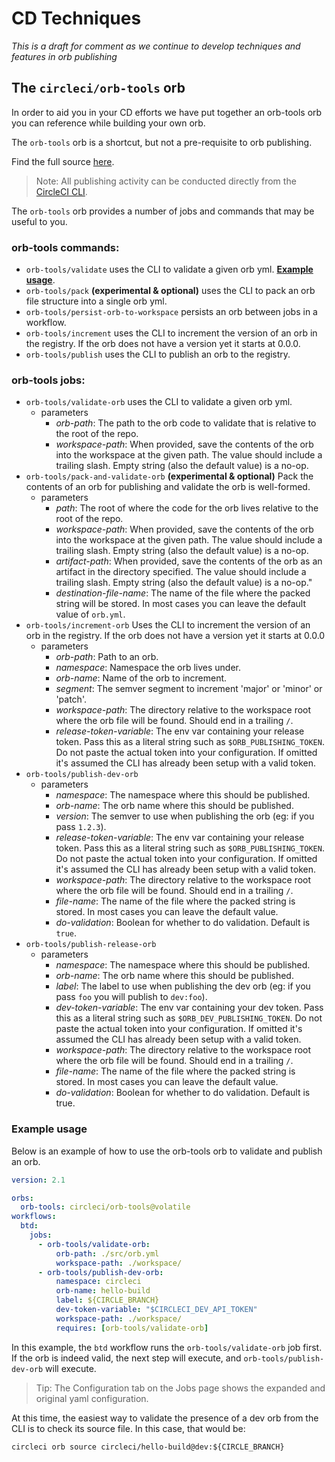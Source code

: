 # CD Techniques

_This is a draft for comment as we continue to develop techniques and features in orb publishing_

## The `circleci/orb-tools` orb

In order to aid you in your CD efforts we have put together an orb-tools orb you can
reference while building your own orb.

The `orb-tools` orb is a shortcut, but not a pre-requisite to orb publishing. 

[comment]: # (TODO [for docs team]: the link below should point to the registry docs once that is live)

Find the full source [here](https://github.com/CircleCI-Public/circleci-orbs/blob/master/src/orb-tools/orb.yml).

> Note: All publishing activity can be conducted directly from the [CircleCI CLI](https://github.com/CircleCI-Public/circleci-cli).

The `orb-tools` orb provides a number of jobs and commands that may be useful to you.

### orb-tools commands:
- `orb-tools/validate` uses the CLI to validate a given orb yml. **[Example usage](#example-usage)**.
- `orb-tools/pack` **(experimental & optional)** uses the CLI to pack an orb file structure into a single orb yml.
- `orb-tools/persist-orb-to-workspace` persists an orb between jobs in a workflow.
- `orb-tools/increment` uses the CLI to increment the version of an orb in the registry. If the orb does not have a version yet it starts at 0.0.0.
- `orb-tools/publish` uses the CLI to publish an orb to the registry.

### orb-tools jobs:
- `orb-tools/validate-orb` uses the CLI to validate a given orb yml.
  - parameters
    - _orb-path_: The path to the orb code to validate that is relative to the root of the repo.
    - _workspace-path_: When provided, save the contents of the orb into the workspace at the given path. The value should include a trailing slash.  Empty string (also the default value) is a no-op.
- `orb-tools/pack-and-validate-orb` **(experimental & optional)** Pack the contents of an orb for publishing and validate the orb is well-formed.
  - parameters
    - _path_: The root of where the code for the orb lives relative to the root of the repo.
    - _workspace-path_: When provided, save the contents of the orb into the workspace at the given path. The value should include a trailing slash.  Empty string (also the default value) is a no-op.
    - _artifact-path_: When provided, save the contents of the orb as an artifact in the directory specified. The value should include a trailing slash.  Empty string (also the default value) is a no-op."
    - _destination-file-name_: The name of the file where the packed string will be stored.  In most cases you can leave the default value of `orb.yml`.
- `orb-tools/increment-orb` Uses the CLI to increment the version of an orb in the registry. If the orb does not have a version yet it starts at 0.0.0
  - parameters
    - _orb-path_: Path to an orb.
    - _namespace_: Namespace the orb lives under.
    - _orb-name_: Name of the orb to increment.
    - _segment_: The semver segment to increment 'major' or 'minor' or 'patch'.
    - _workspace-path_: The directory relative to the workspace root where the orb file will be found. Should end in a trailing `/`.
    - _release-token-variable_: The env var containing your release token. Pass this as a literal string such as `$ORB_PUBLISHING_TOKEN`. Do not paste the actual token into your configuration. If omitted it's assumed the CLI has already been setup with a valid token.
- `orb-tools/publish-dev-orb`
  - parameters
    - _namespace_: The namespace where this should be published.
    - _orb-name_: The orb name where this should be published.
    - _version_: The semver to use when publishing the orb (eg: if you pass `1.2.3`).
    - _release-token-variable_: The env var containing your release token. Pass this as a literal string such as `$ORB_PUBLISHING_TOKEN`. Do not paste the actual token into your configuration. If omitted it's assumed the CLI has already been setup with a valid token.
    - _workspace-path_: The directory relative to the workspace root where the orb file will be found. Should end in a trailing `/`.
    - _file-name_: The name of the file where the packed string is stored. In most cases you can leave the default value.
    - _do-validation_: Boolean for whether to do validation. Default is `true`.
- `orb-tools/publish-release-orb`
  - parameters
    - _namespace_: The namespace where this should be published.
    - _orb-name_: The orb name where this should be published.
    - _label_: The label to use when publishing the dev orb (eg: if you pass `foo` you will publish to `dev:foo`).
    - _dev-token-variable_: The env var containing your dev token. Pass this as a literal string such as `$ORB_DEV_PUBLISHING_TOKEN`. Do not paste the actual token into your configuration. If omitted it's assumed the CLI has already been setup with a valid token.
    - _workspace-path_: The directory relative to the workspace root where the orb file will be found. Should end in a trailing `/`.
    - _file-name_: The name of the file where the packed string is stored. In most cases you can leave the default value.
    - _do-validation_: Boolean for whether to do validation. Default is true.

### Example usage

Below is an example of how to use the orb-tools orb to validate and publish an orb.

```yaml
version: 2.1

orbs:
  orb-tools: circleci/orb-tools@volatile
workflows:
  btd:
    jobs:
      - orb-tools/validate-orb:
          orb-path: ./src/orb.yml
          workspace-path: ./workspace/
      - orb-tools/publish-dev-orb:
          namespace: circleci
          orb-name: hello-build
          label: ${CIRCLE_BRANCH}
          dev-token-variable: "$CIRCLECI_DEV_API_TOKEN"
          workspace-path: ./workspace/
          requires: [orb-tools/validate-orb]
```
In this example, the `btd` workflow runs the `orb-tools/validate-orb` job first. If the orb is indeed valid, the next step will execute, and `orb-tools/publish-dev-orb` will execute.

> Tip: The Configuration tab on the Jobs page shows the expanded and original yaml configuration.

At this time, the easiest way to validate the presence of a dev orb from the CLI is to check its source file. In this case, that would be:
```
circleci orb source circleci/hello-build@dev:${CIRCLE_BRANCH}
```